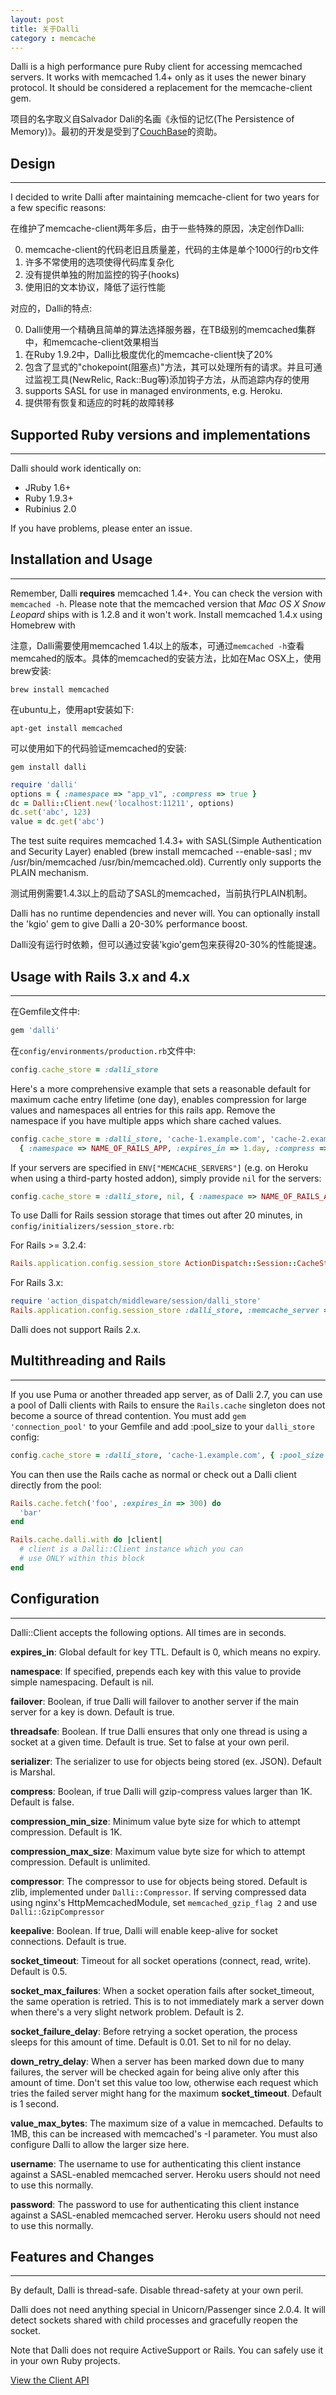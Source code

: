```yaml
---
layout: post
title: 关于Dalli
category : memcache
---
```


Dalli is a high performance pure Ruby client for accessing memcached servers. It works with memcached 1.4+ only as it uses the newer binary protocol. It should be considered a replacement for the memcache-client gem.

项目的名字取义自Salvador Dali的名画《永恒的记忆(The Persistence of Memory)》。最初的开发是受到了[CouchBase](http://www.couchbase.com/)的资助。

## Design
----

I decided to write Dalli after maintaining memcache-client for two years for a few specific reasons:

在维护了memcache-client两年多后，由于一些特殊的原因，决定创作Dalli:

 0. memcache-client的代码老旧且质量差，代码的主体是单个1000行的rb文件
 1. 许多不常使用的选项使得代码库复杂化
 2. 没有提供单独的附加监控的钩子(hooks)
 3. 使用旧的文本协议，降低了运行性能

对应的，Dalli的特点:

 0. Dalli使用一个精确且简单的算法选择服务器，在TB级别的memcached集群中，和memcache-client效果相当
 1. 在Ruby 1.9.2中，Dalli比极度优化的memcache-client快了20%
 2. 包含了显式的"chokepoint(阻塞点)"方法，其可以处理所有的请求。并且可通过监视工具(NewRelic, Rack::Bug等)添加钩子方法，从而追踪内存的使用
 3. supports SASL for use in managed environments, e.g. Heroku.
 4. 提供带有恢复和适应的时耗的故障转移

## Supported Ruby versions and implementations
----

Dalli should work identically on:

 * JRuby 1.6+
 * Ruby 1.9.3+
 * Rubinius 2.0

If you have problems, please enter an issue.


## Installation and Usage
----

Remember, Dalli **requires** memcached 1.4+. You can check the version with `memcached -h`. Please note that the memcached version that *Mac OS X Snow Leopard* ships with is 1.2.8 and it won't work. Install memcached 1.4.x using Homebrew with

注意，Dalli需要使用memcached 1.4以上的版本，可通过`memcached -h`查看memcahed的版本。具体的memcached的安装方法，比如在Mac OSX上，使用brew安装:

    brew install memcached

在ubuntu上，使用apt安装如下:

    apt-get install memcached

可以使用如下的代码验证memcached的安装: 

```
gem install dalli
```

```ruby
require 'dalli'  
options = { :namespace => "app_v1", :compress => true }  
dc = Dalli::Client.new('localhost:11211', options)  
dc.set('abc', 123)  
value = dc.get('abc')
```

The test suite requires memcached 1.4.3+ with SASL(Simple Authentication and Security Layer) enabled (brew install memcached --enable-sasl ; mv /usr/bin/memcached /usr/bin/memcached.old).  Currently only supports the PLAIN mechanism.

测试用例需要1.4.3以上的启动了SASL的memcached，当前执行PLAIN机制。

Dalli has no runtime dependencies and never will.  You can optionally install the 'kgio' gem to give Dalli a 20-30% performance boost.

Dalli没有运行时依赖，但可以通过安装'kgio'gem包来获得20-30%的性能提速。

## Usage with Rails 3.x and 4.x
----

在Gemfile文件中:

```ruby
gem 'dalli'
```

在`config/environments/production.rb`文件中:

```ruby
config.cache_store = :dalli_store
```

Here's a more comprehensive example that sets a reasonable default for maximum cache entry lifetime (one day), enables compression for large values and namespaces all entries for this rails app.  Remove the namespace if you have multiple apps which share cached values.

```ruby
config.cache_store = :dalli_store, 'cache-1.example.com', 'cache-2.example.com',
  { :namespace => NAME_OF_RAILS_APP, :expires_in => 1.day, :compress => true }
```

If your servers are specified in `ENV["MEMCACHE_SERVERS"]` (e.g. on Heroku when using a third-party hosted addon), simply provide `nil` for the servers:

```ruby
config.cache_store = :dalli_store, nil, { :namespace => NAME_OF_RAILS_APP, :expires_in => 1.day, :compress => true }
```

To use Dalli for Rails session storage that times out after 20 minutes, in `config/initializers/session_store.rb`:

For Rails >= 3.2.4:

```ruby
Rails.application.config.session_store ActionDispatch::Session::CacheStore, :expire_after => 20.minutes
```

For Rails 3.x:

```ruby
require 'action_dispatch/middleware/session/dalli_store'
Rails.application.config.session_store :dalli_store, :memcache_server => ['host1', 'host2'], :namespace => 'sessions', :key => '_foundation_session', :expire_after => 20.minutes
```

Dalli does not support Rails 2.x.


## Multithreading and Rails
----

If you use Puma or another threaded app server, as of Dalli 2.7, you can use a pool
of Dalli clients with Rails to ensure the `Rails.cache` singleton does not become a
source of thread contention.  You must add `gem 'connection_pool'` to your Gemfile and
add :pool\_size to your `dalli_store` config:

```ruby
config.cache_store = :dalli_store, 'cache-1.example.com', { :pool_size => 5 }
```

You can then use the Rails cache as normal or check out a Dalli client directly from the pool:

```ruby
Rails.cache.fetch('foo', :expires_in => 300) do
  'bar'
end

Rails.cache.dalli.with do |client|
  # client is a Dalli::Client instance which you can
  # use ONLY within this block
end
```


## Configuration
----

Dalli::Client accepts the following options. All times are in seconds.

**expires_in**: Global default for key TTL.  Default is 0, which means no expiry.

**namespace**: If specified, prepends each key with this value to provide simple namespacing.  Default is nil.

**failover**: Boolean, if true Dalli will failover to another server if the main server for a key is down.  Default is true.

**threadsafe**: Boolean.  If true Dalli ensures that only one thread is using a socket at a given time.  Default is true.  Set to false at your own peril.

**serializer**: The serializer to use for objects being stored (ex. JSON).
Default is Marshal.

**compress**: Boolean, if true Dalli will gzip-compress values larger than 1K. Default is false.

**compression_min_size**: Minimum value byte size for which to attempt compression. Default is 1K.

**compression_max_size**: Maximum value byte size for which to attempt compression. Default is unlimited.

**compressor**: The compressor to use for objects being stored.
Default is zlib, implemented under `Dalli::Compressor`.
If serving compressed data using nginx's HttpMemcachedModule, set `memcached_gzip_flag 2` and use `Dalli::GzipCompressor`

**keepalive**: Boolean. If true, Dalli will enable keep-alive for socket connections.  Default is true.

**socket_timeout**: Timeout for all socket operations (connect, read, write). Default is 0.5.

**socket_max_failures**: When a socket operation fails after socket_timeout, the same operation is retried. This is to not immediately mark a server down when there's a very slight network problem. Default is 2.

**socket_failure_delay**: Before retrying a socket operation, the process sleeps for this amount of time. Default is 0.01.  Set to nil for no delay.

**down_retry_delay**: When a server has been marked down due to many failures, the server will be checked again for being alive only after this amount of time. Don't set this value too low, otherwise each request which tries the failed server might hang for the maximum **socket_timeout**. Default is 1 second.

**value_max_bytes**: The maximum size of a value in memcached.  Defaults to 1MB, this can be increased with memcached's -I parameter.  You must also configure Dalli to allow the larger size here.

**username**: The username to use for authenticating this client instance against a SASL-enabled memcached server.  Heroku users should not need to use this normally.

**password**: The password to use for authenticating this client instance against a SASL-enabled memcached server.  Heroku users should not need to use this normally.

## Features and Changes
----

By default, Dalli is thread-safe.  Disable thread-safety at your own peril.

Dalli does not need anything special in Unicorn/Passenger since 2.0.4. It will detect sockets shared with child processes and gracefully reopen the socket.

Note that Dalli does not require ActiveSupport or Rails.  You can safely use it in your own Ruby projects.

[View the Client API](http://www.rubydoc.info/github/mperham/dalli/Dalli/Client)

